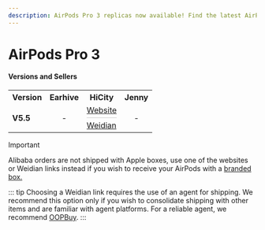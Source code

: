 ```yaml
---
description: AirPods Pro 3 replicas now available! Find the latest AirPods Pro 3 replica versions and trusted seller links.
---
```


# AirPods Pro 3

#### Versions and Sellers

<table>
  <tr>
    <th>Version</th>
    <th>Earhive</th>
    <th>HiCity</th>
    <th>Jenny</th>
  </tr>
  <tr>
    <td><strong>V5.5</strong></td>
    <td style="text-align: center;">-</td>
    <td>
      <a href="https://airreps.link/hcprov55">Website</a>
      <hr style="margin: 5px 0; height: 1px; border: none; background-color: #ccc;">
      <a href="https://airreps.link/hicityw">Weidian</a>
    </td>
    <td style="text-align: center;">-</td>
  </tr>
</table>



> [!IMPORTANT]
> Alibaba orders are not shipped with Apple boxes, use one of the websites or Weidian links instead if you wish to receive your AirPods with a [branded box.](https://airpodsreplicas.com/introduction/packaging#apple-logo-box)

::: tip
Choosing a Weidian link requires the use of an agent for shipping. We recommend this option only if you wish to consolidate shipping with other items and are familiar with agent platforms. For a reliable agent, we recommend [OOPBuy](https://airreps.link/oopbuy).
:::